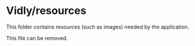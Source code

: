 # Vidly/resources

This folder contains resources (such as images) needed by the application. 

This file can be removed.
